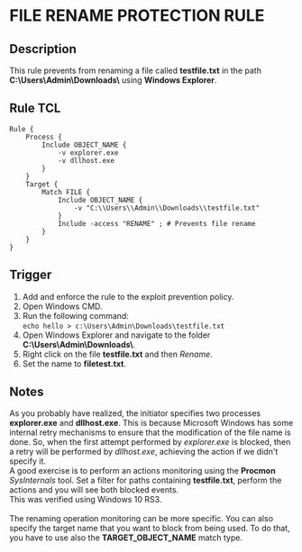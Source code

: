 # FILE RENAME PROTECTION RULE

## Description
This rule prevents from renaming a file called **testfile.txt** in the path **C:\\Users\\Admin\\Downloads\\** using **Windows Explorer**.

## Rule TCL
```
Rule {
    Process {
        Include OBJECT_NAME {
            -v explorer.exe
            -v dllhost.exe
        }
    }
    Target {
        Match FILE {
            Include OBJECT_NAME {
                -v "C:\\Users\\Admin\\Downloads\\testfile.txt"
            }
            Include -access "RENAME" ; # Prevents file rename
        }
    }
}
```

## Trigger
1. Add and enforce the rule to the exploit prevention policy.
1. Open Windows CMD.
1. Run the following command:<br>
`echo hello > c:\Users\Admin\Downloads\testfile.txt`
1. Open Windows Explorer and navigate to the folder **C:\\Users\\Admin\\Downloads\\**.
1. Right click on the file **testfile.txt** and then *Rename*.
2. Set the name to **filetest.txt**.

## Notes
As you probably have realized, the initiator specifies two processes **explorer.exe** and **dllhost.exe**. This is because Microsoft Windows has some internal retry mechanisms to ensure that the modification of the file name is done. So, when the first attempt performed by *explorer.exe* is blocked, then a retry will be performed by *dllhost.exe*, achieving the action if we didn't specify it.<br>
A good exercise is to perform an actions monitoring using the **Procmon** *SysInternals* tool. Set a filter for paths containing **testfile.txt**, perform the actions and you will see both blocked events.<br>
This was verified using Windows 10 RS3.<br><br>
The renaming operation monitoring can be more specific. You can also specify the target name that you want to block from being used. To do that, you have to use also the **TARGET_OBJECT_NAME** match type.